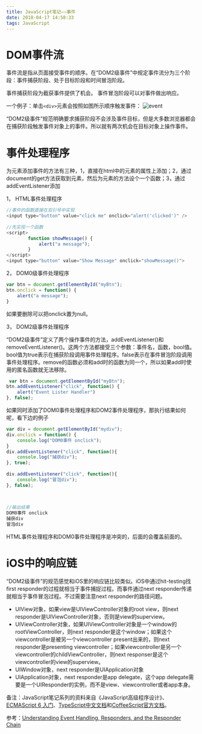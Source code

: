 ```yaml
---
title: JavaScript笔记——事件
date: 2018-04-17 14:58:33
tags: JavaScript
---
```



# DOM事件流

事件流是指从页面接受事件的顺序。在“DOM2级事件”中规定事件流分为三个阶段：事件捕获阶段、处于目标阶段和时间冒泡阶段。

事件捕获阶段为截获事件提供了机会。
事件冒泡阶段可以对事件做出响应。

一个例子：单击`<div>`元素会按照如图所示顺序触发事件：
![event](/images/javascript3_event.png)


“DOM2级事件”规范明确要求捕获阶段不会涉及事件目标，但是大多数浏览器都会在捕获阶段触发事件对象上的事件。所以就有两次机会在目标对象上操作事件。

# 事件处理程序

为元素添加事件的方法有三种，1，直接在html中的元素的属性上添加；2，通过document的get方法获取到元素，然后为元素的方法设个一个函数；3，通过addEventListener添加

1， HTML事件处理程序

```javascript
//事件的函数直接在双引号中实现
<input type="button" value="click me" onclick="alert('clicked')" />
  
//先实现一个函数
<script>
        function showMessage() {
            alert("a message");
        }
</script>
<input type="button" value="Show Message" onclick="showMessage()">
```

2， DOM0级事件处理程序

```javascript
var btn = document.getElementById("myBtn");
btn.onclick = function() {
    alert("a message");
}
```

如果要删除可以把onclick置为null。

3， DOM2级事件处理程序

“DOM2级事件”定义了两个操作事件的方法，addEventListener()和removeEventListener()。这两个方法都接受三个参数：事件名，函数，bool值。bool值为true表示在捕获阶段调用事件处理程序。false表示在事件冒泡阶段调用事件处理程序。remove的函数必须和add时的函数为同一个，所以如果add时使用的匿名函数就无法移除。

```javascript
 var btn = document.getElementById("myBtn");
btn.addEventListener("click", function() {
    alert("Event Lister Handler")
}, false);
```

如果同时添加了DOM0事件处理程序和DOM2事件处理程序，那执行结果如何呢，看下边的例子

```javascript
var div = document.getElementById("mydiv");
div.onclick = function() {
    console.log("DOM0事件 onclick");
}
div.addEventListener("click", function(){
    console.log("捕获div");
}, true);
 
div.addEventListener("click", function(){
    console.log("冒泡div");
}, false);

 
 
//输出结果
DOM0事件 onclick
捕获div
冒泡div
```

HTML事件处理程序和DOM0事件处理程序是冲突的，后面的会覆盖前面的。

# iOS中的响应链

“DOM2级事件”的规范感觉和iOS里的响应链比较类似。iOS中通过hit-testing找first responder的过程就相当于事件捕捉过程。而事件通过next responder传递就相当于事件冒泡过程。不过需要注意next responder的路径问题。

- UIView对象，如果view是UIViewController对象的root view，则next responder是UIViewController对象，否则是view的superview。
- UIViewController对象，如果UIViewController对象是一个window的rootViewController，则next responder是这个window；如果这个viewcontroller是被另一个viewcontroller present出来的，则next responder是presenting viewcontroller；如果viewcontroller是另一个viewcontroller的childViewController，则next responser是这个viewcontroller的view的superview。
- UIWindow对象，next responder是UIApplication对象
- UIApplication对象，next responder是app delegate，这个app delegate需要是一个UIResponder的实例，而不是view、viewcontroller或者app本身。


备注：JavaScript笔记系列的资料来自《JavaScript高级程序设计》、[ECMAScript 6 入门](http://es6.ruanyifeng.com/)、[TypeScript中文文档](https://www.tslang.cn/docs/home.html)和[CoffeeScript官方文档](http://coffeescript.org/)。

参考：[Understanding Event Handling, Responders, and the Responder Chain](https://developer.apple.com/documentation/uikit/touches_presses_and_gestures/understanding_event_handling_responders_and_the_responder_chain)